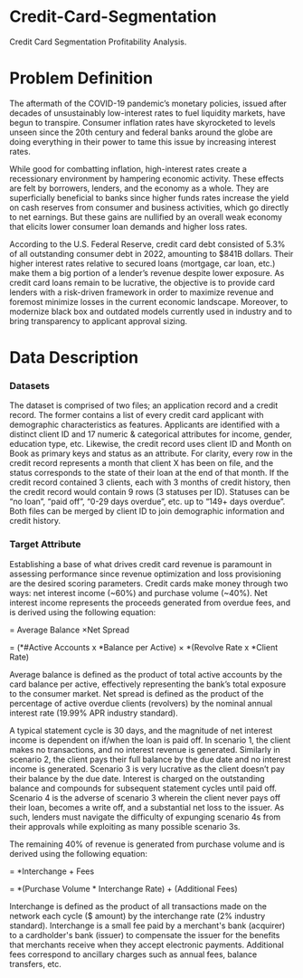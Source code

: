 # Credit-Card-Segmentation
Credit Card Segmentation Profitability Analysis.

# Problem Definition
The aftermath of the COVID-19 pandemic’s monetary policies, issued after decades of unsustainably low-interest rates to fuel liquidity markets, have begun to transpire.  Consumer inflation rates have skyrocketed to levels unseen since the 20th century and federal banks around the globe are doing everything in their power to tame this issue by increasing interest rates. 

While good for combatting inflation, high-interest rates create a recessionary environment by hampering economic activity. These effects are felt by borrowers, lenders, and the economy as a whole. They are superficially beneficial to banks since higher funds rates increase the yield on cash reserves from consumer and business activities, which go directly to net earnings. But these gains are nullified by an overall weak economy that elicits lower consumer loan demands and higher loss rates. 

According to the U.S. Federal Reserve, credit card debt consisted of 5.3% of all outstanding consumer debt in 2022, amounting to $841B dollars. Their higher interest rates relative to secured loans (mortgage, car loan, etc.) make them a big portion of a lender’s revenue despite lower exposure. As credit card loans remain to be lucrative, the objective is to provide card lenders with a risk-driven framework in order to maximize revenue and foremost minimize losses in the current economic landscape. Moreover, to modernize black box and outdated models currently used in industry and to bring transparency to applicant approval sizing.  

# Data Description 
### Datasets

The dataset is comprised of two files; an application record and a credit record. The former contains a list of every credit card applicant with demographic characteristics as features. Applicants are identified with a distinct client ID and 17 numeric & categorical attributes for income, gender, education type, etc. Likewise, the credit record uses client ID and Month on Book as primary keys and status as an attribute. For clarity, every row in the credit record represents a month that client X has been on file, and the status corresponds to the state of their loan at the end of that month. If the credit record contained 3 clients, each with 3 months of credit history, then the credit record would contain 9 rows (3 statuses per ID). Statuses can be “no loan”, “paid off”, “0-29 days overdue”, etc. up to “149+ days overdue”. Both files can be merged by client ID to join demographic information and credit history. 

### Target Attribute
Establishing a base of what drives credit card revenue is paramount in assessing performance since revenue optimization and loss provisioning are the desired scoring parameters. Credit cards make money through two ways: net interest income (~60%) and purchase volume (~40%). Net interest income represents the proceeds generated from overdue fees, and is derived using the following equation:

= Average Balance ×Net Spread

= (*#Active Accounts x *Balance per Active)  × *(Revolve Rate x *Client Rate)

Average balance is defined as the product of total active accounts by the card balance per active, effectively representing the bank’s total exposure to the consumer market. Net spread is defined as the product of the percentage of active overdue clients (revolvers) by the nominal annual interest rate (19.99% APR industry standard). 

A typical statement cycle is 30 days, and the magnitude of net interest income is dependent on if/when the loan is paid off. In scenario 1, the client makes no transactions, and no interest revenue is generated. Similarly in scenario 2, the client pays their full balance by the due date and no interest income is generated. Scenario 3 is very lucrative as the client doesn’t pay their balance by the due date. Interest is charged on the outstanding balance and compounds for subsequent statement cycles until paid off. Scenario 4 is the adverse of scenario 3 wherein the client never pays off their loan, becomes a write off, and a substantial net loss to the issuer. As such, lenders must navigate the difficulty of expunging scenario 4s from their approvals while exploiting as many possible scenario 3s. 

The remaining 40% of revenue is generated from purchase volume and is derived using the following equation:

= *Interchange + Fees

= *(Purchase Volume * Interchange Rate) + (Additional Fees)

Interchange is defined as the product of all transactions made on the network each cycle ($ amount) by the interchange rate (2% industry standard). Interchange is a small fee paid by a merchant's bank (acquirer) to a cardholder's bank (issuer) to compensate the issuer for the benefits that merchants receive when they accept electronic payments. Additional fees correspond to ancillary charges such as annual fees, balance transfers, etc. 
